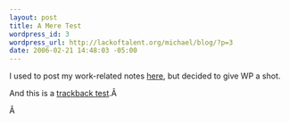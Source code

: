 ```yaml
--- 
layout: post
title: A Mere Test
wordpress_id: 3
wordpress_url: http://lackoftalent.org/michael/blog/?p=3
date: 2006-02-21 14:48:03 -05:00
---
```

I used to post my work-related notes <a href="http://technosophistry.livejournal.com/" target="_blank">here</a>, but decided to give WP a shot.

And this is a <a href="http://www.lackoftalent.org/michael/blog/2005/12/12/ruby-on-rails-revisited/trackback/">trackback test</a>.Â 

Â 
